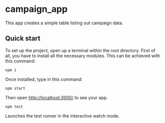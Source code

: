 # campaign_app
This app creates a simple table listing out campaign data.<br/>

## Quick start
To set up the project, open up a terminal within the root directory. First of all, you have to install all the necessary modules. This can be achieved with this command:

```npm i```

Once installed, type in this command:

```npm start```

Then open [http://localhost:3000/](http://localhost:3000/) to see your app.

```npm test```

Launches the test runner in the interactive watch mode.
